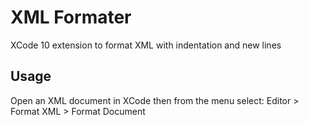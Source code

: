 # XML Formater
XCode 10 extension to format XML with indentation and new lines 

## Usage
Open an XML document in XCode then from the menu select:
Editor > Format XML > Format Document
